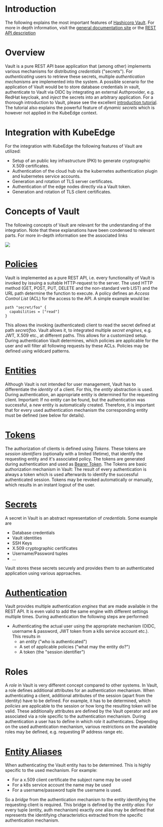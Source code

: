 # Introduction

The following explains the most important features of [Hashicorp Vault](https://www.vaultproject.io/).
For more in depth information, visit the [general documentation site](https://www.vaultproject.io/docs) or the 
[REST API description](https://www.vaultproject.io/api-docs)

# Overview

Vault is a pure REST API base application that (among other) implements various mechanisms
for distributing _credentials_ ("secrets"). For _authenticating_ users to retrieve
these secrets, multiple _authentication mechanisms_ are implemented into the 
system. A possible scenario for the application of Vault would be to store database
credentials in vault, authenticate to Vault via OIDC by integrating an 
external Authprovider, e.g. RedHat keycloak, and _inject_ the secrets into an
arbitrary application. 
For a thorough introduction to Vault, please see the excellent 
[introduction tutorial](https://learn.hashicorp.com/tutorials/vault/getting-started-intro?in=vault/getting-started).
The tutorial also explains the powerful feature of _dynamic secrets_ which is 
however not applied in the KubeEdge context.

# Integration with KubeEdge

For the integration with KubeEdge the following features of Vault are utilized:

* Setup of an public key infrastructure (PKI) to generate cryptographic X.509 certificates.
* Authentication of the cloud hub via the kubernetes authentication plugin and kubernetes service accounts.
* Generation and rotation of TLS server certificates.
* Authentication of the edge nodes directly via a Vault token.
* Generation and rotation of TLS client certificates.

# Concepts of Vault


The following concepts of Vault are relevant for the understanding of the integration.
Note that these explanations have been condensed to relevant parts. For more in-depth
information see the associated links

![](http://www.plantuml.com/plantuml/proxy?src=https://raw.githubusercontent.com/edgefarm/vault-integration/main/docs/images/vault-concepts.puml)


# [Policies](https://www.vaultproject.io/docs/concepts/policies)

Vault is implemented as a pure REST API, i.e. every functionality of Vault is 
invoked by issuing a suitable HTTP-request to the server. The used HTTP method
(GET, POST, PUT, DELETE and the non-standard verb LIST) and the URL path determine the 
function to execute. A policy defines an _Access Control List_ (ACL) for the access to the API.
A simple example would be: 

    path "secret/foo" {
      capabilities = ["read"]
    }

This allows the invoking (authenticated) client to read the secret defined at path _secret/foo_. Vault allows it, to integrated multiple _secret engines_, e.g. JWT, X.509 etc., at different paths. This allows for a customized setup.
During authentication Vault determines, which policies are applicable for the user and will filter all following requests by these ACLs.
Policies may be defined using wildcard patterns.

# [Entities](https://www.vaultproject.io/docs/concepts/identity)

Although Vault is not intended for user management, Vault has to differentiate the _identity_ of a client. For this, the _entity_ abstraction is used. During authentication, an appropriate entity is determined for the requesting client. Important: If no entity can be found, but the authentication was successful, a _new_ entity is automatically created. Therefore, it is important that for every used authentication mechanism the corresponding entity must be defined (see below for details).

# [Tokens](https://www.vaultproject.io/docs/concepts/tokens)

The authorization of clients is defined using _Tokens_. These tokens are _session identifiers_ (optionally with a limited lifetime), that identify the requesting entity and it's associated policy. The tokens are generated during authentication and used as [Bearer Token](https://developer.mozilla.org/en-US/docs/Web/HTTP/Authentication). The Tokens are basic authorization mechanism in Vault: The result of every authentication is always a token which is used afterwards to identify the successful authenticated session.
Tokens may be revoked automatically or manually, which results in an instant logout of the user. 

# [Secrets](https://www.vaultproject.io/docs/secrets#secrets-engines)

A secret in Vault is an abstract representation of _credentials_. Some example are

* Database credentials
* Vault identities
* SSH Keys
* X.509 cryptographic certificates
* Username/Password tuples
* ...

Vault stores these secrets securely and provides them to an authenticated application using various approaches.

# [Authentication](https://www.vaultproject.io/docs/auth#auth-methods)

Vault provides multiple authentication _engines_ that are made available in the REST API. It is even valid to add the same engine with different settings multiple times. 
During authentication the following steps are performed:

* Authenticating the actual user using the appropriate mechanism (OIDC, username & password, JWT token from a k8s service account etc.). This results in
    * an _entity_ ("who is authenticated")
    * A set of applicable policies ("what may the entity do?")
    * A token (the "session identifier")


# Roles

A _role_ in Vault is very different concept compared to other systems. In Vault, a role defines additional attributes for an authentication mechanism. When authenticating a client, additional attributes of the session (apart from the identity) have to be defined. For example, it has to be determined, which _policies_ are applicable to the session or how long the resulting token will be valid. These additionally attributes are defined by the Vault operator and are associated via a role specific to the authentication mechanism. During authentication a user has to define in which _role_ it authenticates. Depending on the used authentication mechanism, various restrictions on the available roles may be defined, e.g. requesting IP address range etc.

# [Entity Aliases](https://www.vaultproject.io/docs/concepts/identity)

When authenticating the Vault entity has to be determined. This is highly specific to the used mechanism. For example:

* For a x.509 client certificate the subject name may be used
* For a k8s service account the name may be used
* For a username/password tuple the username is used.

So a _bridge_ from the authentication mechanism to the entity identifying the requesting client is required. This bridge is defined by the _entity alias_: For every tuple (entity, auth mechanism) exactly _one_ alias may be defined that represents the identifying characteristics extracted from the specific authentication mechanism.
